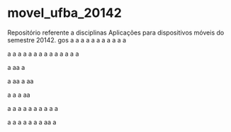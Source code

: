 movel_ufba_20142
================

Repositório referente a disciplinas Aplicações para dispositivos móveis do semestre 20142.
gos
a
a
a
a
a
a
a
a
a
a
a

a
a
a
a
a
a
a
a
a
a
a
a
a
a

a
aa
a

a
aa
a
aa

a
a
a
aa

a
a
a
a
a
a
a
a
a
a

a
a
a
a
a
a
a
aa
a

